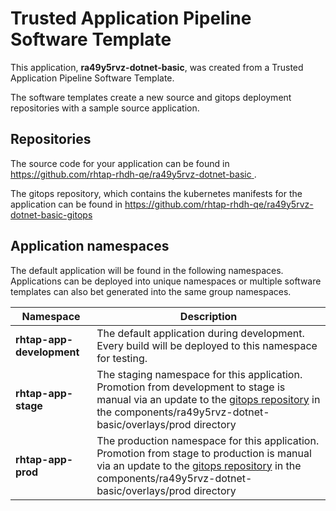 # Trusted Application Pipeline Software Template

This application, **ra49y5rvz-dotnet-basic**, was created from a Trusted Application Pipeline Software Template.

The software templates create a new source and gitops deployment repositories with a sample source application. 

## Repositories

The source code for your application can be found in [https://github.com/rhtap-rhdh-qe/ra49y5rvz-dotnet-basic ](https://github.com/rhtap-rhdh-qe/ra49y5rvz-dotnet-basic ).
 
The gitops repository, which contains the kubernetes manifests for the application can be found in 
[https://github.com/rhtap-rhdh-qe/ra49y5rvz-dotnet-basic-gitops ](https://github.com/rhtap-rhdh-qe/ra49y5rvz-dotnet-basic-gitops ) 

## Application namespaces 

The default application will be found in the following namespaces. Applications can be deployed into unique namespaces or multiple software templates can also bet generated into the same group namespaces.  

|  Namespace   |  Description   |  
| -------- | -------- |   
| **rhtap-app-development** | The default application during development. Every build will be deployed to this namespace for testing. | 
| **rhtap-app-stage** | The staging namespace for this application. Promotion from development to stage is manual via an update to the [gitops repository](https://github.com/rhtap-rhdh-qe/ra49y5rvz-dotnet-basic-gitops ) in the components/ra49y5rvz-dotnet-basic/overlays/prod directory |  
| **rhtap-app-prod** | The production namespace for this application. Promotion from stage to production is manual via an update to the [gitops repository](https://github.com/rhtap-rhdh-qe/ra49y5rvz-dotnet-basic-gitops ) in the components/ra49y5rvz-dotnet-basic/overlays/prod directory | 
